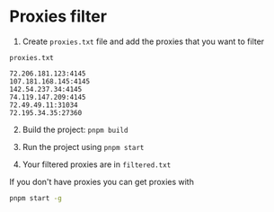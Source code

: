 # Proxies filter

1. Create `proxies.txt` file and add the proxies that you want to filter

`proxies.txt`

```
72.206.181.123:4145
107.181.168.145:4145
142.54.237.34:4145
74.119.147.209:4145
72.49.49.11:31034
72.195.34.35:27360
```

2. Build the project: `pnpm build`

3. Run the project using `pnpm start`

4. Your filtered proxies are in `filtered.txt`

If you don't have proxies you can get proxies with

```bash
pnpm start -g
```
